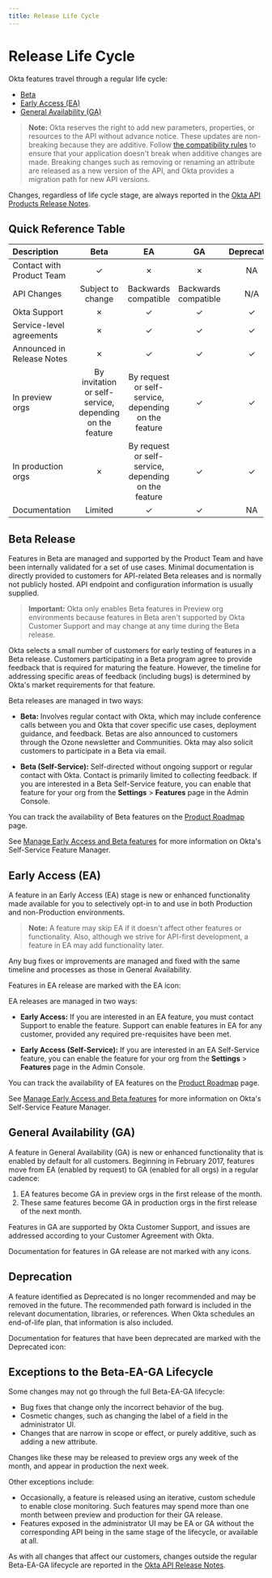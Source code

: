 ```yaml
---
title: Release Life Cycle
---
```


# Release Life Cycle

Okta features travel through a regular life cycle:

- [Beta](#beta-release)
- [Early Access (EA)](#early-access-ea)
- [General Availability (GA)](#general-availability-ga)

> **Note:** Okta reserves the right to add new parameters, properties, or resources to the API without advance notice.
These updates are non-breaking because they are additive. Follow [the compatibility rules](/docs/reference/api-overview/) to ensure that your application doesn't break
when additive changes are made.
Breaking changes such as removing or renaming an attribute are released as a new version of the API, and Okta provides a migration path for new API versions.

Changes, regardless of life cycle stage, are always reported in the [Okta API Products Release Notes](/docs/release-notes/).

## Quick Reference Table

| Description                | Beta                 | EA                   | GA                   | Deprecated |
| :------------              | :------------------: | :-----------------:  | :------------------: | :---------:|
| Contact with Product Team  | &check;              | &cross;              | &cross;              | NA         |
| API  Changes               | Subject to change    | Backwards compatible | Backwards compatible | N/A        |
| Okta Support               | &cross;              | &check;              | &check;              | &check;    |
| Service-level agreements   | &cross;              | &check;              | &check;              | &check;    |
| Announced in Release Notes | &cross;              | &check;              | &check;              | &check;    |
| In preview orgs            | By invitation or self-service, depending on the feature | By request or self-service, depending on the feature | &check;| &check;|
| In production orgs         | &cross;              | By request or self-service, depending on the feature| &check;| &check; |
| Documentation              | Limited              | &check;              | &check;              | NA         |

## Beta Release

Features in Beta are managed and supported by the Product Team and have been internally validated for a set of use cases. Minimal documentation is directly provided to customers for API-related Beta releases and is normally not publicly hosted. API endpoint and configuration information is usually supplied.

> **Important:** Okta only enables Beta features in Preview org environments because features in Beta aren't supported by Okta Customer Support and may change at any time during the Beta release.

Okta selects a small number of customers for early testing of features in a Beta release. Customers participating in a Beta program agree to provide feedback that is required for maturing the feature. However, the timeline for addressing specific areas of feedback (including bugs) is determined by Okta's market requirements for that feature.

Beta releases are managed in two ways:

* **Beta:** Involves regular contact with Okta, which may include conference calls between you and Okta that cover specific use cases, deployment guidance, and feedback. Betas are also announced to customers through the Ozone newsletter and Communities. Okta may also solicit customers to participate in a Beta via email.

* **Beta (Self-Service):** Self-directed without ongoing support or regular contact with Okta. Contact is primarily limited to collecting feedback. If you are interested in a Beta Self-Service feature, you can enable that feature for your org from the **Settings** > **Features** page in the Admin Console.

You can track the availability of Beta features on the [Product Roadmap](https://support.okta.com/help/s/productroadmap) page.

See [Manage Early Access and Beta features](https://help.okta.com/en/prod/okta_help_CSH.htm#ext_Manage_Early_Access_features) for more information on Okta's Self-Service Feature Manager.

## Early Access (EA)

A feature in an Early Access (EA) stage is new or enhanced functionality made available for you to selectively opt-in to and use in both Production and non-Production environments.

> **Note:** A feature may skip EA if it doesn't affect other features or functionality. Also, although we strive for API-first development, a feature in EA may add functionality later.

Any bug fixes or improvements are managed and fixed with the same timeline and processes as those in General Availability.

Features in EA release are marked with the EA icon: <Apilife cycle access="ea" />

EA releases are managed in two ways:

* **Early Access:** If you are interested in an EA feature, you must contact Support to enable the feature. Support can enable features in EA for any customer, provided any required pre-requisites have been met.

* **Early Access (Self-Service):** If you are interested in an EA Self-Service feature, you can enable the feature for your org from the **Settings** > **Features** page in the Admin Console.

You can track the availability of EA features on the [Product Roadmap](https://support.okta.com/help/s/productroadmap) page.

See [Manage Early Access and Beta features](https://help.okta.com/en/prod/okta_help_CSH.htm#ext_Manage_Early_Access_features) for more information on Okta's Self-Service Feature Manager.

## General Availability (GA)

A feature in General Availability (GA) is new or enhanced functionality that is enabled by default for all customers.
Beginning in February 2017, features move from EA (enabled by request) to GA (enabled for all orgs) in a regular cadence:

1. EA features become GA in preview orgs in the first release of the month.
2. These same features become GA in production orgs in the first release of the next month.

Features in GA are supported by Okta Customer Support, and issues are addressed according to your Customer Agreement with Okta.

Documentation for features in GA release are not marked with any icons.

## Deprecation

A feature identified as Deprecated is no longer recommended and may be removed in the future.
The recommended path forward is included in the relevant documentation, libraries, or references.
When Okta schedules an end-of-life plan, that information is also included.

Documentation for features that have been deprecated are marked with the Deprecated icon: <ApiLifecycle access="deprecated" />

## Exceptions to the Beta-EA-GA Lifecycle

Some changes may not go through the full Beta-EA-GA lifecycle:

*  Bug fixes that change only the incorrect behavior of the bug.
* Cosmetic changes, such as changing the label of a field in the administrator UI.
* Changes that are narrow in scope or effect, or purely additive, such as adding a new attribute.

Changes like these may be released to preview orgs any week of the month, and appear in production the next week.

Other exceptions include:

* Occasionally, a feature is released using an iterative, custom schedule to enable close monitoring.
Such features may spend more than one month between preview and production for their GA release.
* Features exposed in the administrator UI may be EA or GA without the corresponding API being in the same stage of the lifecycle, or available at all.

As with all changes that affect our customers, changes outside the regular Beta-EA-GA lifecycle are reported in the [Okta API Release Notes](/docs/release-notes/).
